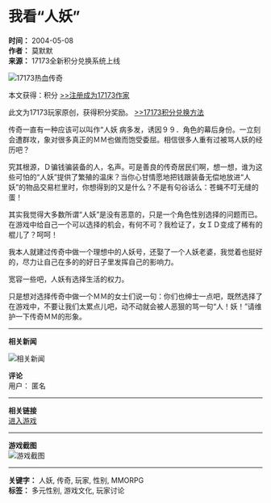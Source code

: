 # 我看“人妖”

**时间：** 2004-05-08  
**作者：** 莫默默  
**来源：** 17173全新积分兑换系统上线  

![17173热血传奇](//images.17173cdn.com/news/07news/zx4.jpg)

本文获得：积分 [>>注册成为17173作家](http://zj.17173.com/member/nmem_article_submit.php?class_id=34)

此文为17173玩家原创，获得积分奖励。 [>>17173积分兑换方法](http://jifen.17173.com/zj/)

传奇一直有一种应该可以叫作“人妖 病多发，诱因９９．角色的幕后身份。一立刻会遭群攻，象对很多真正的ＭＭ也做而饱受委屈。相信很多人重有过被骂人妖的经历吧？

究其根源，Ｄ骗钱骗装备的人，名声。可是善良的传奇居民们啊，想一想，谁为这些可怕的“人妖”提供了繁殖的温床？当你心甘情愿地把钱跟装备无偿地放进“人妖”的物品交易栏里时，你想得到的又是什么？不是有句谷话么：苍蝇不叮无缝的蛋！

其实我觉得大多数所谓“人妖”是没有恶意的，只是一个角色性别选择的问题而已。在游戏中给自己一个可以选择的机会，有何不可？我检证了，女ＩＤ变成了稀有的棍儿了？呵呵！

我本人就建过传奇中做一个理想中的人妖号，还娶了一个人妖老婆，我觉着也挺好的，尽力让自己在多的的好日子里发挥自己的影响力。

宽容一些吧，人妖有选择生活的权力。

只是想对选择传奇中做一个ＭＭ的女士们说一句：你们也绅士一点吧，既然选择了在游戏中，不要让我们太累点儿吧，动不动就会被人恶狠的骂一句“人！妖！”请维护一下传奇ＭＭ的形象。

---

**相关新闻**

![相关新闻](//images.17173cdn.com/news/07news/zx8.jpg)

**评论**  
用户： 匿名 

---

**相关链接**  
[进入游戏](http://mir.17173.com/jiaoliu/jiaoliu.shtml)

---

**游戏截图**  
![游戏截图](//images.17173cdn.com/news/07news/zx10.jpg)

---

**关键字：** 人妖, 传奇, 玩家, 性别, MMORPG  
**标签：** 多元性别, 游戏文化, 玩家讨论